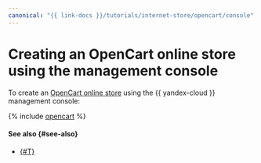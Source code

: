 ```yaml
---
canonical: "{{ link-docs }}/tutorials/internet-store/opencart/console"
---
```


# Creating an OpenCart online store using the management console

To create an [OpenCart online store](index.md) using the {{ yandex-cloud }} management console:

{% include [opencart](../../../_tutorials/applied/opencart-console.md) %}

#### See also {#see-also}

* [{#T}](terraform.md)